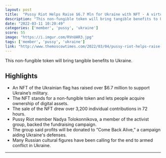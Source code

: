 ```yaml
---
layout: post
title:  "Pussy Riot Helps Raise $6.7 Mln for Ukraine with NFT - A virtual flag was sold to aid the Ukrainian armed forces"
description: "This non-fungible token will bring tangible benefits to Ukraine."
date: "2022-03-11 10:20:49"
categories: ['member', 'pussy', 'ukraine']
score: 55
image: "https://i.imgur.com/RVnUAR3.jpg"
tags: ['member', 'pussy', 'ukraine']
link: "http://www.themoscowtimes.com/2022/03/04/pussy-riot-helps-raise-67-mln-for-ukraine-with-nft-a76745"
---
```


This non-fungible token will bring tangible benefits to Ukraine.

## Highlights

- An NFT of the Ukrainian flag has raised over $6.7 million to support Ukraine’s military.
- The NFT stands for a non-fungible token and lets people acquire ownership of digital assets.
- The sale of the NFT drew over 3,200 individual contributions in 72 hours.
- Pussy Riot member Nadya Tolokonnikova, a member of the activist group, backed the fundraising campaign.
- The group said profits will be donated to “Come Back Alive,” a campaign aiding Ukraine's defenses.
- Many Russian cultural figures have been calling for the end to armed conflict in Ukraine.

---
